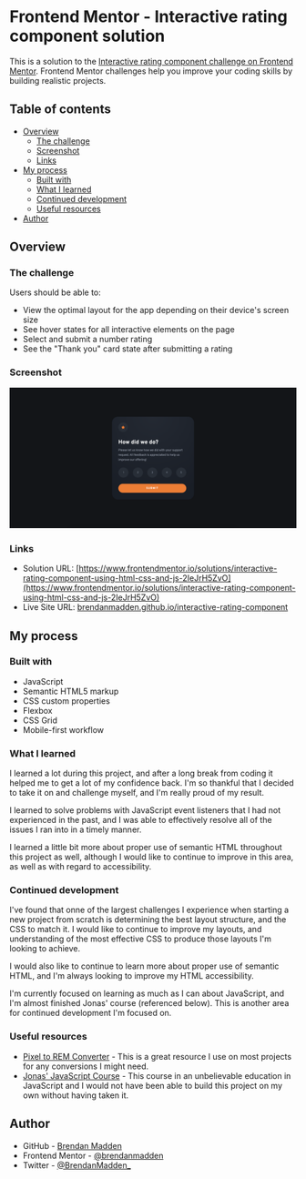 # Frontend Mentor - Interactive rating component solution

This is a solution to the [Interactive rating component challenge on Frontend Mentor](https://www.frontendmentor.io/challenges/interactive-rating-component-koxpeBUmI). Frontend Mentor challenges help you improve your coding skills by building realistic projects.

## Table of contents

- [Overview](#overview)
  - [The challenge](#the-challenge)
  - [Screenshot](#screenshot)
  - [Links](#links)
- [My process](#my-process)
  - [Built with](#built-with)
  - [What I learned](#what-i-learned)
  - [Continued development](#continued-development)
  - [Useful resources](#useful-resources)
- [Author](#author)

## Overview

### The challenge

Users should be able to:

- View the optimal layout for the app depending on their device's screen size
- See hover states for all interactive elements on the page
- Select and submit a number rating
- See the "Thank you" card state after submitting a rating

### Screenshot

![](./screenshot.png)

### Links

- Solution URL: [https://www.frontendmentor.io/solutions/interactive-rating-component-using-html-css-and-js-2IeJrH5ZvO](https://www.frontendmentor.io/solutions/interactive-rating-component-using-html-css-and-js-2IeJrH5ZvO)
- Live Site URL: [brendanmadden.github.io/interactive-rating-component](https://brendanmadden.github.io/interactive-rating-component/)

## My process

### Built with

- JavaScript
- Semantic HTML5 markup
- CSS custom properties
- Flexbox
- CSS Grid
- Mobile-first workflow

### What I learned

I learned a lot during this project, and after a long break from coding it helped me to get a lot of my confidence back. I'm so thankful that I decided to take it on and challenge myself, and I'm really proud of my result.

I learned to solve problems with JavaScript event listeners that I had not experienced in the past, and I was able to effectively resolve all of the issues I ran into in a timely manner.

I learned a little bit more about proper use of semantic HTML throughout this project as well, although I would like to continue to improve in this area, as well as with regard to accessibility.

### Continued development

I've found that onne of the largest challenges I experience when starting a new project from scratch is determining the best layout structure, and the CSS to match it. I would like to continue to improve my layouts, and understanding of the most effective CSS to produce those layouts I'm looking to achieve.

I would also like to continue to learn more about proper use of semantic HTML, and I'm always looking to improve my HTML accessibility.

I'm currently focused on learning as much as I can about JavaScript, and I'm almost finished Jonas' course (referenced below). This is another area for continued development I'm focused on.

### Useful resources

- [Pixel to REM Converter](https://nekocalc.com/px-to-rem-converter) - This is a great resource I use on most projects for any conversions I might need.
- [Jonas' JavaScript Course](https://www.udemy.com/course/the-complete-javascript-course/) - This course in an unbelievable education in JavaScript and I would not have been able to build this project on my own without having taken it.

## Author

- GitHub - [Brendan Madden](https://github.com/brendanmadden)
- Frontend Mentor - [@brendanmadden](https://www.frontendmentor.io/profile/brendanmadden)
- Twitter - [@BrendanMadden\_](https://www.twitter.com/BrendanMadden_)
